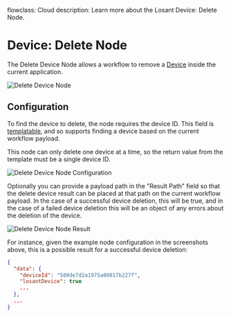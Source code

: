 flowclass: Cloud
description: Learn more about the Losant Device: Delete Node.

# Device: Delete Node

The Delete Device Node allows a workflow to remove a [Device](/devices/overview/) inside the current application.

![Delete Device Node](/images/workflows/data/delete-device-node.png "Delete Device Node")

## Configuration

To find the device to delete, the node requires the device ID. This field is [templatable](/workflows/accessing-payload-data/#string-templates), and so supports finding a device based on the current workflow payload.

This node can only delete one device at a time, so the return value from the template must be a single device ID.

![Delete Device Node Configuration](/images/workflows/data/delete-device-node-config.png "Delete Device Node Configuration")

Optionally you can provide a payload path in the "Result Path" field so that the delete device result can be placed at that path on the current workflow payload. In the case of a successful device deletion, this will be true, and in the case of a failed device deletion this will be an object of any errors about the deletion of the device.

![Delete Device Node Result](/images/workflows/data/delete-device-node-result.png "Delete Device Node Result")

For instance, given the example node configuration in the screenshots above, this is a possible result for a successful device deletion:

```json
{
  "data": {
    "deviceId": "589de7d2a1975a00017b227f",
    "losantDevice": true
    ...
  },
  ...
}
```
